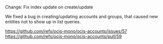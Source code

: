 Change: Fix index update on create/update

We fixed a bug in creating/updating accounts and groups, that caused new entities not to show up in list queries.

https://github.com/refs/ocis-mono/ocis-accounts/issues/57
https://github.com/refs/ocis-mono/ocis-accounts/pull/59
